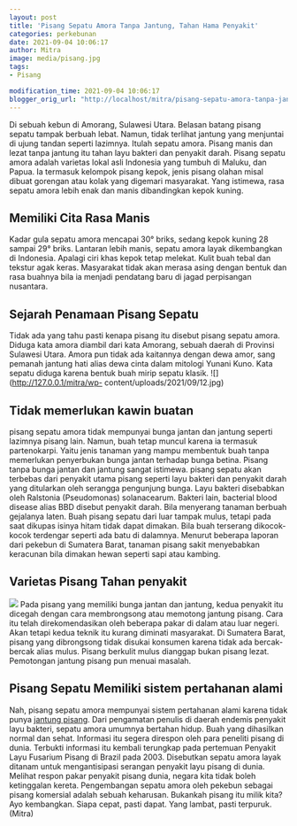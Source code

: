 ```yaml
---
layout: post
title: 'Pisang Sepatu Amora Tanpa Jantung, Tahan Hama Penyakit'
categories: perkebunan
date: 2021-09-04 10:06:17
author: Mitra
image: media/pisang.jpg
tags:
- Pisang

modification_time: 2021-09-04 10:06:17
blogger_orig_url: "http://localhost/mitra/pisang-sepatu-amora-tanpa-jantung.html"
---
```


Di sebuah kebun di Amorang, Sulawesi Utara. Belasan batang pisang sepatu
tampak berbuah lebat. Namun, tidak terlihat jantung yang menjuntai di ujung
tandan seperti lazimnya. Itulah sepatu amora. Pisang manis dan lezat tanpa
jantung itu tahan layu bakteri dan penyakit darah. Pisang sepatu amora adalah
varietas lokal asli Indonesia yang tumbuh di Maluku, dan Papua. Ia termasuk
kelompok pisang kepok, jenis pisang olahan misal dibuat gorengan atau kolak
yang digemari masyarakat. Yang istimewa, rasa sepatu amora lebih enak dan
manis dibandingkan kepok kuning.

## Memiliki Cita Rasa Manis

Kadar gula sepatu amora mencapai 30° briks, sedang kepok kuning 28 sampai 29°
briks. Lantaran lebih manis, sepatu amora layak dikembangkan di Indonesia.
Apalagi ciri khas kepok tetap melekat. Kulit buah tebal dan tekstur agak
keras. Masyarakat tidak akan merasa asing dengan bentuk dan rasa buahnya bila
ia menjadi pendatang baru di jagad perpisangan nusantara.

## Sejarah Penamaan Pisang Sepatu

Tidak ada yang tahu pasti kenapa pisang itu disebut pisang sepatu amora.
Diduga kata amora diambil dari kata Amorang, sebuah daerah di Provinsi
Sulawesi Utara. Amora pun tidak ada kaitannya dengan dewa amor, sang pemanah
jantung hati alias dewa cinta dalam mitologi Yunani Kuno. Kata sepatu diduga
karena bentuk buah mirip sepatu klasik. ![](http://127.0.0.1/mitra/wp-
content/uploads/2021/09/12.jpg)

## Tidak memerlukan kawin buatan

pisang sepatu amora tidak mempunyai bunga jantan dan jantung seperti lazimnya
pisang lain. Namun, buah tetap muncul karena ia termasuk partenokarpi. Yaitu
jenis tanaman yang mampu membentuk buah tanpa memerlukan penyerbukan bunga
jantan terhadap bunga betina. Pisang tanpa bunga jantan dan jantung sangat
istimewa. pisang sepatu akan terbebas dari penyakit utama pisang seperti layu
bakteri dan penyakit darah yang ditularkan oleh serangga pengunjung bunga.
Layu bakteri disebabkan oleh Ralstonia (Pseudomonas) solanacearum. Bakteri
lain, bacterial blood disease alias BBD disebut penyakit darah. Bila menyerang
tanaman berbuah gejalanya laten. Buah pisang sepatu dari luar tampak mulus,
tetapi pada saat dikupas isinya hitam tidak dapat dimakan. Bila buah terserang
dikocok-kocok terdengar seperti ada batu di dalamnya. Menurut beberapa laporan
dari pekebun di Sumatera Barat, tanaman pisang sakit menyebabkan keracunan
bila dimakan hewan seperti sapi atau kambing.

## Varietas Pisang Tahan penyakit

![](http://127.0.0.1/mitra/wp-content/uploads/2021/09/amora.jpg) Pada pisang
yang memiliki bunga jantan dan jantung, kedua penyakit itu dicegah dengan cara
membrongsong atau memotong jantung pisang. Cara itu telah direkomendasikan
oleh beberapa pakar di dalam atau luar negeri. Akan tetapi kedua teknik itu
kurang diminati masyarakat. Di Sumatera Barat, pisang yang dibrongsong tidak
disukai konsumen karena tidak ada bercak-bercak alias mulus. Pisang berkulit
mulus dianggap bukan pisang lezat. Pemotongan jantung pisang pun menuai
masalah.

## Pisang Sepatu Memiliki sistem pertahanan alami

Nah, pisang sepatu amora mempunyai sistem pertahanan alami karena tidak punya
[jantung pisang](http://127.0.0.1/mitra/topik/pisang). Dari pengamatan penulis
di daerah endemis penyakit layu bakteri, sepatu amora umumnya bertahan hidup.
Buah yang dihasilkan normal dan sehat. Informasi itu segera direspon oleh para
peneliti pisang di dunia. Terbukti informasi itu kembali terungkap pada
pertemuan Penyakit Layu Fusarium Pisang di Brazil pada 2003. Disebutkan sepatu
amora layak ditanam untuk mengantisipasi serangan penyakit layu pisang di
dunia. Melihat respon pakar penyakit pisang dunia, negara kita tidak boleh
ketinggalan kereta. Pengembangan sepatu amora oleh pekebun sebagai pisang
komersial adalah sebuah keharusan. Bukankah pisang itu milik kita? Ayo
kembangkan. Siapa cepat, pasti dapat. Yang lambat, pasti terpuruk. (Mitra)


